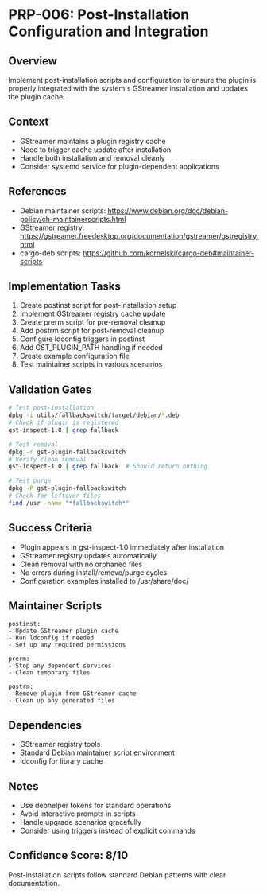 # PRP-006: Post-Installation Configuration and Integration

## Overview
Implement post-installation scripts and configuration to ensure the plugin is properly integrated with the system's GStreamer installation and updates the plugin cache.

## Context
- GStreamer maintains a plugin registry cache
- Need to trigger cache update after installation
- Handle both installation and removal cleanly
- Consider systemd service for plugin-dependent applications

## References
- Debian maintainer scripts: https://www.debian.org/doc/debian-policy/ch-maintainerscripts.html
- GStreamer registry: https://gstreamer.freedesktop.org/documentation/gstreamer/gstregistry.html
- cargo-deb scripts: https://github.com/kornelski/cargo-deb#maintainer-scripts

## Implementation Tasks
1. Create postinst script for post-installation setup
2. Implement GStreamer registry cache update
3. Create prerm script for pre-removal cleanup
4. Add postrm script for post-removal cleanup
5. Configure ldconfig triggers in postinst
6. Add GST_PLUGIN_PATH handling if needed
7. Create example configuration file
8. Test maintainer scripts in various scenarios

## Validation Gates
```bash
# Test post-installation
dpkg -i utils/fallbackswitch/target/debian/*.deb
# Check if plugin is registered
gst-inspect-1.0 | grep fallback

# Test removal
dpkg -r gst-plugin-fallbackswitch
# Verify clean removal
gst-inspect-1.0 | grep fallback  # Should return nothing

# Test purge
dpkg -P gst-plugin-fallbackswitch
# Check for leftover files
find /usr -name "*fallbackswitch*"
```

## Success Criteria
- Plugin appears in gst-inspect-1.0 immediately after installation
- GStreamer registry updates automatically
- Clean removal with no orphaned files
- No errors during install/remove/purge cycles
- Configuration examples installed to /usr/share/doc/

## Maintainer Scripts
```
postinst:
- Update GStreamer plugin cache
- Run ldconfig if needed
- Set up any required permissions

prerm:
- Stop any dependent services
- Clean temporary files

postrm:
- Remove plugin from GStreamer cache
- Clean up any generated files
```

## Dependencies
- GStreamer registry tools
- Standard Debian maintainer script environment
- ldconfig for library cache

## Notes
- Use debhelper tokens for standard operations
- Avoid interactive prompts in scripts
- Handle upgrade scenarios gracefully
- Consider using triggers instead of explicit commands

## Confidence Score: 8/10
Post-installation scripts follow standard Debian patterns with clear documentation.